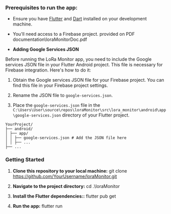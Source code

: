
### Prerequisites to run the app:

- Ensure you have [Flutter](https://flutter.dev/) and [Dart](https://dart.dev/) installed on your development machine.
- You'll need access to a Firebase project. provided on PDF documentation\loraMonitorDoc.pdf


- **Adding Google Services JSON**

Before running the LoRa Monitor app, you need to include the Google services JSON file in your Flutter Android project. This file is necessary for Firebase integration. Here's how to do it:

1. Obtain the Google services JSON file for your Firebase project. You can find this file in your Firebase project settings.

2. Rename the JSON file to `google-services.json`.

3. Place the `google-services.json` file in the `C:\Users\User\source\repos\loraMonitor\src\lora_monitor\android\app\google-services.json` directory of your Flutter project.

```
YourProject/
├── android/
│ ├── app/
│ │ ├── google-services.json # Add the JSON file here
│ │ ├── ...
├── ...
```

### Getting Started

1. **Clone this repository to your local machine:**
   git clone https://github.com/YourUsername/loraMonitor.git

2. **Navigate to the project directory:**
   cd .\loraMonitor

3. **Install the Flutter dependencies::**
   flutter pub get

4. **Run the app:**
   flutter run
